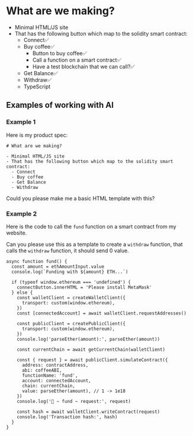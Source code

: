 # What are we making?

- Minimal HTML/JS site
- That has the following button which map to the solidity smart contract:
  - Connect✅
  - Buy coffee✅
    - Button to buy coffee✅
    - Call a function on a smart contract✅
    - Have a test blockchain that we can call?✅
  - Get Balance✅
  - Withdraw✅
  - TypeScript

## Examples of working with AI

### Example 1

Here is my product spec:

```
# What are we making?

- Minimal HTML/JS site
- That has the following button which map to the solidity smart contract:
  - Connect
  - Buy coffee
  - Get Balance
  - Withdraw
```

Could you please make me a basic HTML template with this?

### Example 2

Here is the code to call the `fund` function on a smart contract from my website.

Can you please use this as a template to create a `withdraw` function, that calls the `withdraw` function, it should send 0 value.

```
async function fund() {
  const amount = ethAmountInput.value
  console.log(`Funding with ${amount} ETH...`)

  if (typeof window.ethereum === 'undefined') {
    connectButton.innerHTML = 'Please install MetaMask'
  } else {
    const walletClient = createWalletClient({
      transport: custom(window.ethereum),
    })
    const [connectedAccount] = await walletClient.requestAddresses()

    const publicClient = createPublicClient({
      transport: custom(window.ethereum),
    })
    console.log('parseEther(amount):', parseEther(amount))

    const currentChain = await getCurrentChain(walletClient)

    const { request } = await publicClient.simulateContract({
      address: contractAddress,
      abi: coffeeABI,
      functionName: 'fund',
      account: connectedAccount,
      chain: currentChain,
      value: parseEther(amount), // 1 -> 1e18
    })
    console.log('🚀 ~ fund ~ request:', request)

    const hash = await walletClient.writeContract(request)
    console.log('Transaction hash:', hash)
  }
}
```
